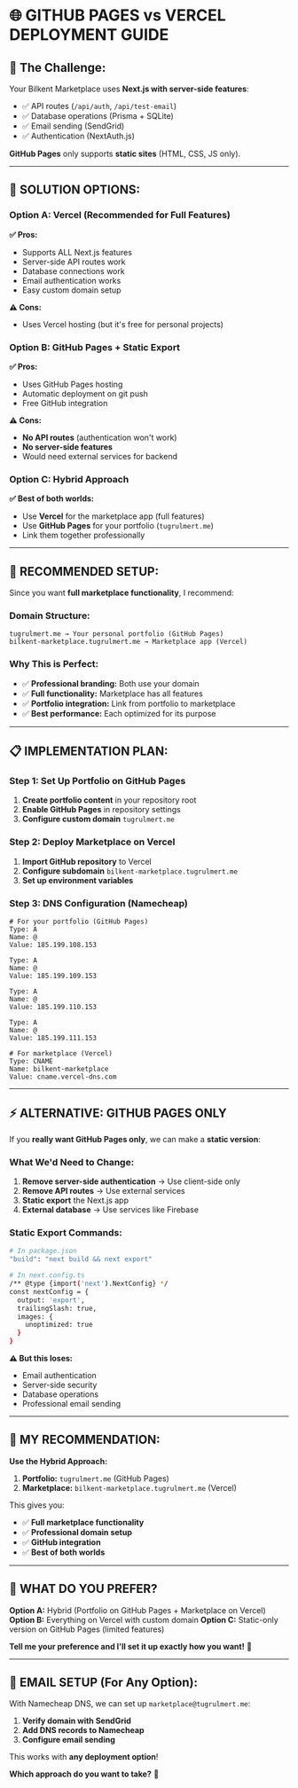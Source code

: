 # 🌐 **GITHUB PAGES vs VERCEL DEPLOYMENT GUIDE**

## 🤔 **The Challenge:**

Your Bilkent Marketplace uses **Next.js with server-side features**:
- ✅ API routes (`/api/auth`, `/api/test-email`)
- ✅ Database operations (Prisma + SQLite)
- ✅ Email sending (SendGrid)
- ✅ Authentication (NextAuth.js)

**GitHub Pages** only supports **static sites** (HTML, CSS, JS only).

---

## 🚀 **SOLUTION OPTIONS:**

### **Option A: Vercel (Recommended for Full Features)**

**✅ Pros:**
- Supports ALL Next.js features
- Server-side API routes work
- Database connections work
- Email authentication works
- Easy custom domain setup

**⚠️ Cons:**
- Uses Vercel hosting (but it's free for personal projects)

### **Option B: GitHub Pages + Static Export**

**✅ Pros:**
- Uses GitHub Pages hosting
- Automatic deployment on git push
- Free GitHub integration

**⚠️ Cons:**
- **No API routes** (authentication won't work)
- **No server-side features**
- Would need external services for backend

### **Option C: Hybrid Approach**

**✅ Best of both worlds:**
- Use **Vercel** for the marketplace app (full features)
- Use **GitHub Pages** for your portfolio (`tugrulmert.me`)
- Link them together professionally

---

## 🎯 **RECOMMENDED SETUP:**

Since you want **full marketplace functionality**, I recommend:

### **Domain Structure:**
```
tugrulmert.me → Your personal portfolio (GitHub Pages)
bilkent-marketplace.tugrulmert.me → Marketplace app (Vercel)
```

### **Why This is Perfect:**
- ✅ **Professional branding:** Both use your domain
- ✅ **Full functionality:** Marketplace has all features
- ✅ **Portfolio integration:** Link from portfolio to marketplace
- ✅ **Best performance:** Each optimized for its purpose

---

## 📋 **IMPLEMENTATION PLAN:**

### **Step 1: Set Up Portfolio on GitHub Pages**

1. **Create portfolio content** in your repository root
2. **Enable GitHub Pages** in repository settings
3. **Configure custom domain** `tugrulmert.me`

### **Step 2: Deploy Marketplace on Vercel**

1. **Import GitHub repository** to Vercel
2. **Configure subdomain** `bilkent-marketplace.tugrulmert.me`
3. **Set up environment variables**

### **Step 3: DNS Configuration (Namecheap)**

```
# For your portfolio (GitHub Pages)
Type: A
Name: @
Value: 185.199.108.153

Type: A  
Name: @
Value: 185.199.109.153

Type: A
Name: @  
Value: 185.199.110.153

Type: A
Name: @
Value: 185.199.111.153

# For marketplace (Vercel)
Type: CNAME
Name: bilkent-marketplace
Value: cname.vercel-dns.com
```

---

## ⚡ **ALTERNATIVE: GITHUB PAGES ONLY**

If you **really want GitHub Pages only**, we can make a **static version**:

### **What We'd Need to Change:**
1. **Remove server-side authentication** → Use client-side only
2. **Remove API routes** → Use external services
3. **Static export** the Next.js app
4. **External database** → Use services like Firebase

### **Static Export Commands:**
```bash
# In package.json
"build": "next build && next export"

# In next.config.ts
/** @type {import('next').NextConfig} */
const nextConfig = {
  output: 'export',
  trailingSlash: true,
  images: {
    unoptimized: true
  }
}
```

**⚠️ But this loses:**
- Email authentication
- Server-side security
- Database operations
- Professional email sending

---

## 🎯 **MY RECOMMENDATION:**

**Use the Hybrid Approach:**

1. **Portfolio:** `tugrulmert.me` (GitHub Pages)
2. **Marketplace:** `bilkent-marketplace.tugrulmert.me` (Vercel)

This gives you:
- ✅ **Full marketplace functionality**
- ✅ **Professional domain setup**
- ✅ **GitHub integration**
- ✅ **Best of both worlds**

---

## 🤔 **WHAT DO YOU PREFER?**

**Option A:** Hybrid (Portfolio on GitHub Pages + Marketplace on Vercel)
**Option B:** Everything on Vercel with custom domain
**Option C:** Static-only version on GitHub Pages (limited features)

**Tell me your preference and I'll set it up exactly how you want!** 🚀

---

## 📧 **EMAIL SETUP (For Any Option):**

With Namecheap DNS, we can set up `marketplace@tugrulmert.me`:

1. **Verify domain with SendGrid**
2. **Add DNS records to Namecheap**
3. **Configure email sending**

This works with **any deployment option**!

**Which approach do you want to take?** 🎯
